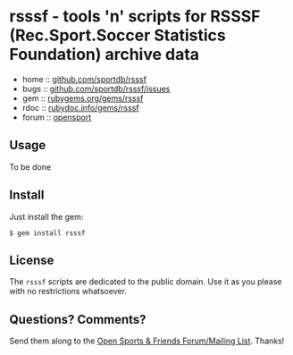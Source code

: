# rsssf - tools 'n' scripts for RSSSF (Rec.Sport.Soccer Statistics Foundation) archive data


* home  :: [github.com/sportdb/rsssf](https://github.com/sportdb/rsssf)
* bugs  :: [github.com/sportdb/rsssf/issues](https://github.com/sportdb/rsssf/issues)
* gem   :: [rubygems.org/gems/rsssf](https://rubygems.org/gems/rsssf)
* rdoc  :: [rubydoc.info/gems/rsssf](http://rubydoc.info/gems/rsssf)
* forum :: [opensport](http://groups.google.com/group/opensport)


## Usage

To be done



## Install

Just install the gem:

    $ gem install rsssf


## License

The `rsssf` scripts are dedicated to the public domain.
Use it as you please with no restrictions whatsoever.


## Questions? Comments?

Send them along to the
[Open Sports & Friends Forum/Mailing List](http://groups.google.com/group/opensport).
Thanks!

